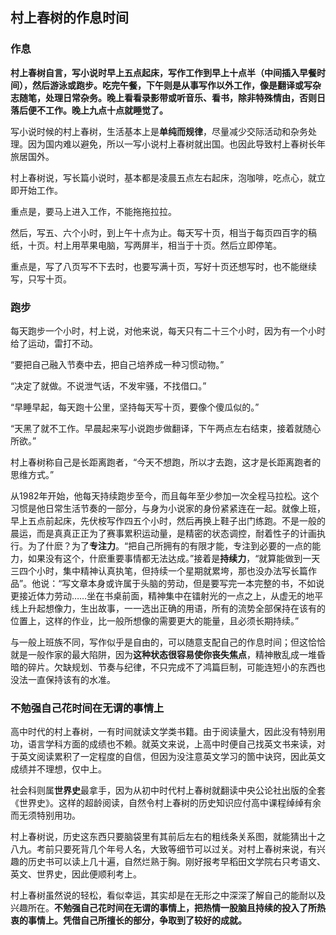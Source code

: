 ## 村上春树的作息时间
### 作息
**村上春树自言，写小说时早上五点起床，写作工作到早上十点半（中间插入早餐时间），然后游泳或跑步。吃完午餐，下午则是从事写作以外工作，像是翻译或写杂志随笔，处理日常杂务。晚上看看录影带或听音乐、看书，除非特殊情由，否则日落后便不工作。晚上九点十点就睡觉了。**

写小说时候的村上春树，生活基本上是**单纯而规律**，尽量减少交际活动和杂务处理。因为国内难以避免，所以一写小说村上春树就出国。也因此导致村上春树长年旅居国外。

村上春树说，写长篇小说时，基本都是凌晨五点左右起床，泡咖啡，吃点心，就立即开始工作。

重点是，要马上进入工作，不能拖拖拉拉。

然后，写五、六个小时，到上午十点为止。每天写十页，相当于每页四百字的稿纸，十页。村上用苹果电脑，写两屏半，相当于十页。然后立即停笔。

重点是，写了八页写不下去时，也要写满十页，写好十页还想写时，也不能继续写，只写十页。

### 跑步
每天跑步一个小时，村上说，对他来说，每天只有二十三个小时，因为有一个小时给了运动，雷打不动。

“要把自己融入节奏中去，把自己培养成一种习惯动物。”

“决定了就做。不说泄气话，不发牢骚，不找借口。”

“早睡早起，每天跑十公里，坚持每天写十页，要像个傻瓜似的。”

“天黑了就不工作。早晨起来写小说跑步做翻译，下午两点左右结束，接着就随心所欲。”

村上春树称自己是长距离跑者，“今天不想跑，所以才去跑，这才是长距离跑者的思维方式。”

从1982年开始，他每天持续跑步至今，而且每年至少参加一次全程马拉松。这个习惯是他日常生活节奏的一部分，与身为小说家的身份紧紧连在一起。就像上班，早上五点前起床，先伏桉写作四五个小时，然后再换上鞋子出门练跑。不是一般的晨运，而是真真正正为了赛事累积运动量，是精密的状态调控，耐着性子的计画执行。为了什麽？为了**专注力**。“把自己所拥有的有限才能，专注到必要的一点的能力，如果没有这个，什麽重要事情都无法达成。”接着是**持续力**，“就算能做到一天三四个小时，集中精神认真执笔，但持续一个星期就累垮，那也没办法写长篇作品”。他说：“写文章本身或许属于头脑的劳动，但是要写完一本完整的书，不如说更接近体力劳动……坐在书桌前面，精神集中在镭射光的一点之上，从虚无的地平线上升起想像力，生出故事，一一选出正确的用语，所有的流势全部保持在该有的位置上，这样的作业，比一般所想像的需要更大的能量，且必须长期持续。”

与一般上班族不同，写作似乎是自由的，可以随意支配自己的作息时间；但这恰恰就是一般作家的最大陷阱，因为**这种状态很容易使你丧失焦点**，精神散乱成一堆昏暗的碎片。欠缺规划、节奏与纪律，不只完成不了鸿篇巨制，可能连短小的东西也没法一直保持该有的水准。

### 不勉强自己花时间在无谓的事情上
高中时代的村上春树，一有时间就读文学类书籍。由于阅读量大，因此没有特别用功，语言学科方面的成绩也不赖。就英文来说，上高中时便自己找英文书来读，对于英文阅读累积了一定程度的自信，但因为没注意英文学习的箇中诀窍，因此英文成绩并不理想，仅中上。

社会科则属**世界史**最拿手，因为从初中时代村上春树就翻读中央公论社出版的全套《世界史》。这样的超龄阅读，自然令村上春树的历史知识应付高中课程绰绰有余而无须特别用功。

村上春树说，历史这东西只要脑袋里有其前后左右的粗线条关系图，就能猜出十之八九。考前只要死背几个年号人名，大致等细节可以过关。对村上春树来说，有兴趣的历史书可以读上几十遍，自然烂熟于胸。刚好报考早稻田文学院右只考语文、英文、世界史，因此便顺利考上。

村上春树虽然说的轻松，看似幸运，其实却是在无形之中深深了解自己的能耐以及兴趣所在。**不勉强自己花时间在无谓的事情上，把热情一股脑且持续的投入了所热衷的事情上。凭借自己所擅长的部分，争取到了较好的成就。**

